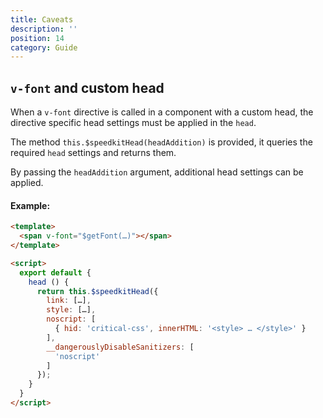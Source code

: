 ```yaml
---
title: Caveats
description: ''
position: 14
category: Guide
---
```

## `v-font` and custom head

When a `v-font` directive is called in a component with a custom head, the directive specific head settings must be applied in the `head`.

The method `this.$speedkitHead(headAddition)` is provided, it queries the required `head` settings and returns them.

By passing the `headAddition` argument, additional head settings can be applied.

#### Example:

````html
<template>
  <span v-font="$getFont(…)"></span>
</template>

<script>
  export default {
    head () {
      return this.$speedkitHead({
        link: […],
        style: […],
        noscript: [
          { hid: 'critical-css', innerHTML: '<style> … </style>' }
        ],
        __dangerouslyDisableSanitizers: [
          'noscript'
        ]
      });
    }
  }
</script>
````
